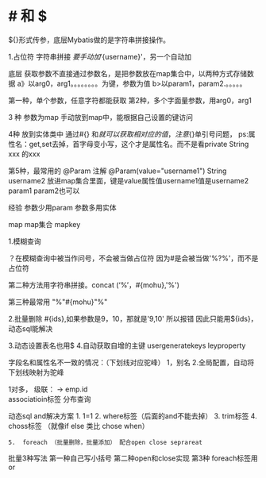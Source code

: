 #		#   和		$

\${}形式传参，底层Mybatis做的是字符串拼接操作。

1.占位符				字符串拼接
$要手动加'${username}'，另一个自动加  

底层
获取参数不直接通过参数名，是把参数放在map集合中，以两种方式存储数据
a》以arg0，arg1。。。。。。。。为键，参数为值
b>以param1，param2.。。。。。

第一种，单个参数，任意字符都能获取
第2种，多个字面量参数，用arg0，arg1

3 种  参数为map
手动放到map中，能根据自己设置的键访问

4种 
放到实体类中
 通过#{} 和${}就可以获取相对应的值，注意${}单引号问题，
ps:属性名：get,set去掉，首字母变小写，这个才是属性名。而不是看private String xxx 的xxx

第5种，最常用的
@Param 注解 
@Param(value="username1") String username2 
放进map集合里面，键是value属性值username1值是username2
param1 param2也可以

经验
参数少用param
参数多用实体

map
map集合
mapkey

1.模糊查询

？在模糊查询中被当作问号，不会被当做占位符
因为#是会被当做'%?%'，而不是占位符

第二种方法用字符串拼接。concat (‘%’，#{mohu},'%')

第三种最常用 	"%"#{mohu}"%"

2.批量删除
#{ids},如果参数是9，10，那就是'9,10'
所以报错
因此只能用${ids}，动态sql能解决

3.动态设置表名也用$
4.自动获取自增的主键
	usergeneratekeys
leyproperty

字段名和属性名不一致的情况：（下划线对应驼峰）
1，别名
2.全局配置，自动将下划线映射为驼峰

1对多，
	级联：	  ->  emp.id  
	associatioin标签
	分布查询

动态sql 
	and解决方案
	1.	1=1
	2.	where标签（后面的and不能去掉）
	3.	trim标签
	4.	choss标签	（就像if else  类比 chose when）

	5.	foreach	（批量删除，批量添加）	配合open close seprareat

批量3种写法
	第一种自己写小括号
	第二种open和close实现
	第3种	foreach标签用 or